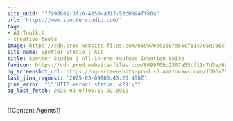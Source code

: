 ```yaml
---
site_uuid: "7f99d882-3f16-4850-ad17-53c0094ff80a"
url: 'https://www.spotterstudio.com/'
tags:
- AI-Toolkit
- creative-tools
image: https://cdn.prod.website-files.com/669970bc2507a55cf11c7d5e/66cf98288874e4463ad16e65_spotter-studio-img.png
site_name: Spotter Studio | All
title: Spotter Studio | All-in-one YouTube Ideation Suite
favicon: https://cdn.prod.website-files.com/669970bc2507a55cf11c7d5e/66ab8a1fb1434ac19b09753b_spotter-studio-icon-32x32.png
og_screenshot_url: https://og-screenshots-prod.s3.amazonaws.com/1366x768/80/false/e2b5f9e76d2b3da32ce84112d40beb0858f9089bebe6bc88ce9b7bbe1911f582.jpeg
last_jina_request: '2025-03-09T06:45:20.458Z'
jina_error: "\"'HTTP error! status: 429'\""
og_last_fetch: 2025-03-07T05:19:02.891Z
---
```

[[Content Agents]]
